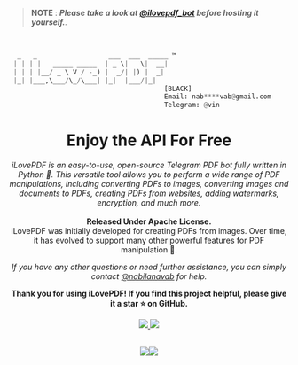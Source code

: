 <head>
  <meta charset="UTF-8">
  <meta name="description" content="Telegram Pdf Bot">
  <meta name="keywords" content="Telegram, pdf, bot, pdfbot, ilovepdf, nabilanavab">
  <meta name="author" content="Nabil A Navab">
</head>

> **NOTE**
> : _**Please take a look at <a href="https://telegram.dog/ilovepdf_bot">@ilovepdf_bot</a> before hosting it yourself.**._

</br>

```py
  _   _                  ___  ___  _____ ™
 | | | |   _____ _____  | _ \|   \|  __| 
 | | | |__/ _ \ V / -_) |  _/| |) |  _|  
 |_| |___,\___/\_/\___| |_|  |___/|_|    
                                       [BLACK] 
                                       Email: nab****vab@gmail.com
                                       Telegram: @vin
```

<div align="center">

# Enjoy the API For Free

<i>iLovePDF is an easy-to-use, open-source Telegram PDF bot fully written in Python 🐍. This versatile tool allows you to perform a wide range of PDF manipulations, including converting PDFs to images, converting images and documents to PDFs, creating PDFs from websites, adding watermarks, encryption, and much more.</i>
<br><br>
<b>Released Under Apache License.</b><br>
iLovePDF was initially developed for creating PDFs from images. Over time, it has evolved to support many other powerful features for PDF manipulation 🦾.


<i>If you have any other questions or need further assistance, you can simply contact <a href="https://telegram.dog/nabilanavab">@nabilanavab</a> for help.</i>


**Thank you for using iLovePDF! If you find this project helpful, please give it a star ⭐ on GitHub.**
<div align="center">
  <a href="https://github.com/nabilanavab/ilovepdf/stargazers">
    <img src="https://img.shields.io/github/stars/nabilanavab/ilovepdf?style=social">
  </a>
  <a href="https://github.com/nabilanavab/ilovepdf/fork">
    <img src="https://img.shields.io/github/forks/nabilanavab/ilovepdf?label=Fork&style=social">
  </a>  
</div>

</div></br>

<p  style="text-align: center; display: flex; justify-content: center;" align="center">
  <img src="https://camo.githubusercontent.com/d34cb600f196126099eaceb38eb6d8f016cb5dcfdf0965a73bce2a637b349714/68747470733a2f2f74656c656772612e70682f66696c652f6563303034376363373665373038306638313866662e706e67" style="display: inline-block;" /><br/><br/>
  <img src="https://user-images.githubusercontent.com/92616583/211420759-735a72ff-9a0f-4c03-8633-037d5e862ff6.jpg" style="display: inline-block;" />
  
</p>

